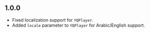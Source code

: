 ## 1.0.0

- Fixed localization support for `YQPlayer`.
- Added `locale` parameter to `YQPlayer` for Arabic/English support.
